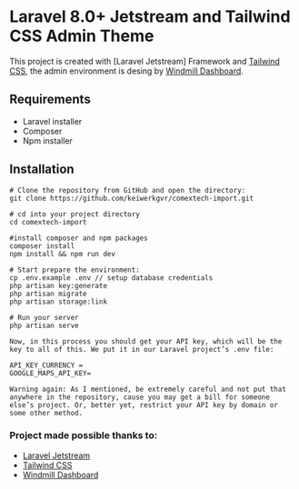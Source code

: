 # Laravel 8.0+ Jetstream and Tailwind CSS Admin Theme

This project is created with [Laravel Jetstream] Framework and [Tailwind CSS](https://tailwindcss.com), the admin environment is desing by [Windmill Dashboard](https://windmill-dashboard.vercel.app/).

## Requirements

- Laravel installer
- Composer
- Npm installer

## Installation

```
# Clone the repository from GitHub and open the directory:
git clone https://github.com/keiwerkgvr/comextech-import.git

# cd into your project directory
cd comextech-import

#install composer and npm packages
composer install
npm install && npm run dev

# Start prepare the environment:
cp .env.example .env // setup database credentials
php artisan key:generate
php artisan migrate
php artisan storage:link

# Run your server
php artisan serve

Now, in this process you should get your API key, which will be the key to all of this. We put it in our Laravel project’s .env file:

API_KEY_CURRENCY = 
GOOGLE_MAPS_API_KEY= 

Warning again: As I mentioned, be extremely careful and not put that anywhere in the repository, cause you may get a bill for someone else’s project. Or, better yet, restrict your API key by domain or some other method.
```
### Project made possible thanks to:

- [Laravel Jetstream](https://jetstream.laravel.com/1.x/introduction.html)
- [Tailwind CSS](https://tailwindcss.com/)
- [Windmill Dashboard](https://windmill-dashboard.vercel.app/)
